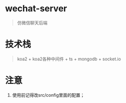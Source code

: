 # wechat-server
> 仿微信聊天后端
# 技术栈
> koa2 + koa2各种中间件 + ts + mongodb + socket.io

# 注意
1. 使用前记得改src/config里面的配置；

